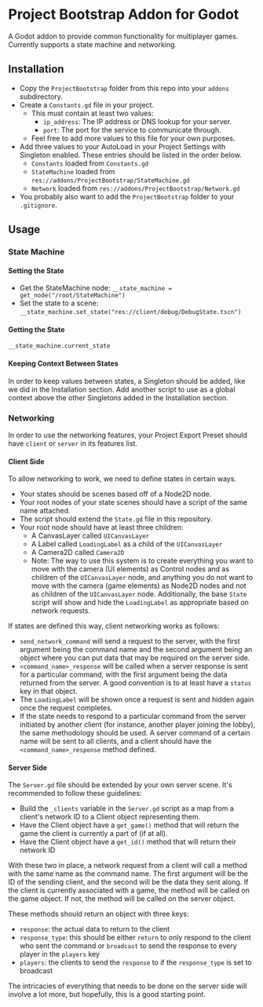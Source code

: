 # Project Bootstrap Addon for Godot

A Godot addon to provide common functionality for multiplayer games.  Currently supports a state machine and networking.

## Installation

- Copy the `ProjectBootstrap` folder from this repo into your `addons` subdirectory.
- Create a `Constants.gd` file in your project.
	- This must contain at least two values:
		- `ip_address`: The IP address or DNS lookup for your server.
		- `port`: The port for the service to communicate through.
	- Feel free to add more values to this file for your own purposes.
- Add three values to your AutoLoad in your Project Settings with Singleton enabled.  These entries should be listed in the order below.
	- `Constants` loaded from `Constants.gd`
	- `StateMachine` loaded from `res://addons/ProjectBootstrap/StateMachine.gd`
	- `Network` loaded from `res://addons/ProjectBootstrap/Network.gd`
- You probably also want to add the `ProjectBootstrap` folder to your `.gitignore`.

## Usage	

### State Machine

#### Setting the State

- Get the StateMachine node: `__state_machine = get_node("/root/StateMachine")`
- Set the state to a scene: `__state_machine.set_state("res://client/debug/DebugState.tscn")`

#### Getting the State

`__state_machine.current_state`

#### Keeping Context Between States

In order to keep values between states, a Singleton should be added, like we did in the Installation section.  Add another script to use as a global context above the other Singletons added in the Installation section.

### Networking

In order to use the networking features, your Project Export Preset should have `client` or `server` in its features list.

#### Client Side

To allow networking to work, we need to define states in certain ways.
- Your states should be scenes based off of a Node2D node.
- Your root nodes of your state scenes should have a script of the same name attached.
- The script should extend the `State.gd` file in this repository.
- Your root node should have at least three children:
	- A CanvasLayer called `UICanvasLayer`
	- A Label called `LoadingLabel` as a child of the `UICanvasLayer`
	- A Camera2D called `Camera2D`
	- Note: The way to use this system is to create everything you want to move with the camera (UI elements) as Control nodes and as children of the `UICanvasLayer` node, and anything you do not want to move with the camera (game elements) as Node2D nodes and not as children of the `UICanvasLayer` node. Additionally, the base `State` script will show and hide the `LoadingLabel` as appropriate based on network requests.

If states are defined this way, client networking works as follows:
- `send_network_command` will send a request to the server, with the first argument being the command name and the second argument being an object where you can put data that may be required on the server side.
- `<command_name>_response` will be called when a server response is sent for a particular command, with the first argument being the data returned from the server.  A good convention is to at least have a `status` key in that object.
- The `LoadingLabel` will be shown once a request is sent and hidden again once the request completes.
- If the state needs to respond to a particular command from the server initiated by another client (for instance, another player joining the lobby), the same methodology should be used.  A server command of a certain name will be sent to all clients, and a client should have the `<command_name>_response` method defined.

#### Server Side

The `Server.gd` file should be extended by your own server scene.  It's recommended to follow these guidelines:
- Build the `_clients` variable in the `Server.gd` script as a map from a client's network ID to a Client object representing them.
- Have the Client object have a `get_game()` method that will return the game the client is currently a part of (if at all).
- Have the Client object have a `get_id()` method that will return their network ID

With these two in place, a network request from a client will call a method with the same name as the command name.  The first argument will be the ID of the sending client, and the second will be the data they sent along.  If the client is currently associated with a game, the method will be called on the game object.  If not, the method will be called on the server object.

These methods should return an object with three keys:
- `response`: the actual data to return to the client
- `response_type`: this should be either `return` to only respond to the client who sent the command or `broadcast` to send the response to every player in the `players` key
- `players`: the clients to send the `response` to if the `response_type` is set to broadcast

The intricacies of everything that needs to be done on the server side will involve a lot more, but hopefully, this is a good starting point.